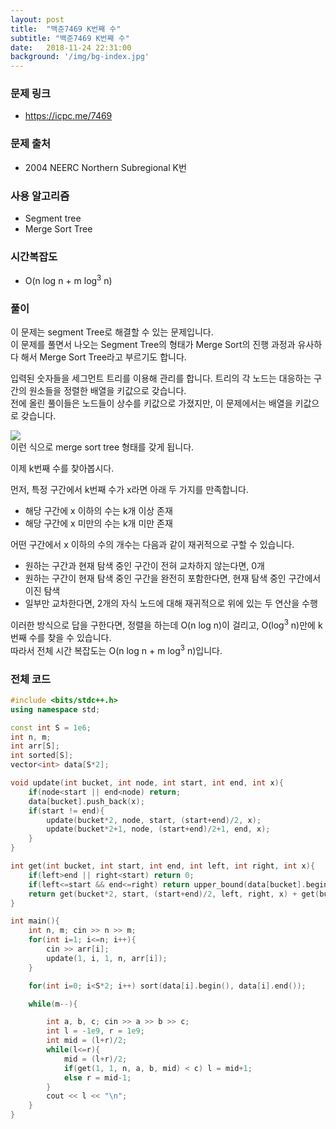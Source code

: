 ```yaml
---
layout: post
title:  "백준7469 K번째 수"
subtitle: "백준7469 K번째 수"
date:   2018-11-24 22:31:00
background: '/img/bg-index.jpg'
---
```


### 문제 링크
* https://icpc.me/7469

### 문제 출처
* 2004 NEERC Northern Subregional K번

### 사용 알고리즘
* Segment tree
* Merge Sort Tree

### 시간복잡도
* O(n log n + m log<sup>3</sup> n)

### 풀이
이 문제는 segment Tree로 해결할 수 있는 문제입니다.<br>
이 문제를 풀면서 나오는 Segment Tree의 형태가 Merge Sort의 진행 과정과 유사하다 해서 Merge Sort Tree라고 부르기도 합니다.

입력된 숫자들을 세그먼트 트리를 이용해 관리를 합니다. 트리의 각 노드는 대응하는 구간의 원소들을 정렬한 배열을 키값으로 갖습니다.<br>
전에 올린 풀이들은 노드들이 상수를 키값으로 가졌지만, 이 문제에서는 배열을 키값으로 갖습니다.

<img src ="https://i.imgur.com/Jl1p6wU.png"><br>
이런 식으로 merge sort tree 형태를 갖게 됩니다.

이제 k번째 수를 찾아봅시다.

먼저, 특정 구간에서 k번째 수가 x라면 아래 두 가지를 만족합니다.
* 해당 구간에 x 이하의 수는 k개 이상 존재
* 해당 구간에 x 미만의 수는 k개 미만 존재

어떤 구간에서 x 이하의 수의 개수는 다음과 같이 재귀적으로 구할 수 있습니다.
* 원하는 구간과 현재 탐색 중인 구간이 전혀 교차하지 않는다면, 0개
* 원하는 구간이 현재 탐색 중인 구간을 완전히 포함한다면, 현재 탐색 중인 구간에서 이진 탐색
* 일부만 교차한다면, 2개의 자식 노드에 대해 재귀적으로 위에 있는 두 연산을 수행

이러한 방식으로 답을 구한다면, 정렬을 하는데 O(n log n)이 걸리고, O(log<sup>3</sup> n)만에 k번째 수를 찾을 수 있습니다.<br>
따라서 전체 시간 복잡도는 O(n log n + m log<sup>3</sup> n)입니다.

### 전체 코드
```cpp
#include <bits/stdc++.h>
using namespace std;

const int S = 1e6;
int n, m;
int arr[S];
int sorted[S];
vector<int> data[S*2];

void update(int bucket, int node, int start, int end, int x){
	if(node<start || end<node) return;
	data[bucket].push_back(x);
	if(start != end){
		update(bucket*2, node, start, (start+end)/2, x);
		update(bucket*2+1, node, (start+end)/2+1, end, x);
	}
}

int get(int bucket, int start, int end, int left, int right, int x){
	if(left>end || right<start) return 0;
	if(left<=start && end<=right) return upper_bound(data[bucket].begin(), data[bucket].end(), x) - data[bucket].begin();
	return get(bucket*2, start, (start+end)/2, left, right, x) + get(bucket*2+1, (start+end)/2+1, end, left, right, x);
}

int main(){
	int n, m; cin >> n >> m;
	for(int i=1; i<=n; i++){
		cin >> arr[i];
		update(1, i, 1, n, arr[i]);
	}

	for(int i=0; i<S*2; i++) sort(data[i].begin(), data[i].end());

	while(m--){

		int a, b, c; cin >> a >> b >> c;
		int l = -1e9, r = 1e9;
		int mid = (l+r)/2;
		while(l<=r){
			mid = (l+r)/2;
			if(get(1, 1, n, a, b, mid) < c) l = mid+1;
			else r = mid-1;
		}
		cout << l << "\n";
	}
}
```
